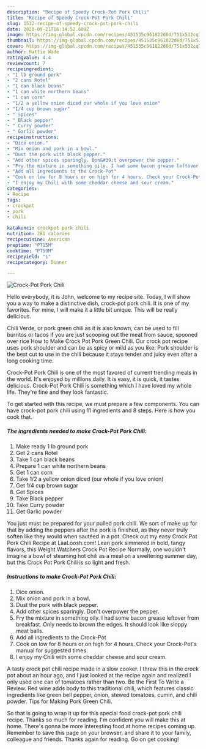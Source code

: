```yaml
---
description: "Recipe of Speedy Crock-Pot Pork Chili"
title: "Recipe of Speedy Crock-Pot Pork Chili"
slug: 1532-recipe-of-speedy-crock-pot-pork-chili
date: 2020-09-21T16:14:52.609Z
image: https://img-global.cpcdn.com/recipes/451535c961822d6d/751x532cq70/crock-pot-pork-chili-recipe-main-photo.jpg
thumbnail: https://img-global.cpcdn.com/recipes/451535c961822d6d/751x532cq70/crock-pot-pork-chili-recipe-main-photo.jpg
cover: https://img-global.cpcdn.com/recipes/451535c961822d6d/751x532cq70/crock-pot-pork-chili-recipe-main-photo.jpg
author: Hattie Wade
ratingvalue: 4.4
reviewcount: 7
recipeingredient:
- "1 lb ground pork"
- "2 cans Rotel"
- "1 can black beans"
- "1 can white northern beans"
- "1 can corn"
- "1/2 a yellow onion diced our whole if you love onion"
- "1/4 cup brown sugar"
- " Spices"
- " Black pepper"
- " Curry powder"
- " Garlic powder"
recipeinstructions:
- "Dice onion."
- "Mix onion and pork in a bowl."
- "Dust the pork with black pepper."
- "Add other spices sparingly. Don&#39;t overpower the pepper."
- "Fry the mixture in something oily. I had some bacon grease leftover from breakfast. Only needs to brown the edges. It should look like sloppy meat balls."
- "Add all ingredients to the Crock-Pot"
- "Cook on low for 8 hours or on high for 4 hours. Check your Crock-Pot&#39;s manual for suggested times."
- "I enjoy my Chili with some cheddar cheese and sour cream."
categories:
- Recipe
tags:
- crockpot
- pork
- chili

katakunci: crockpot pork chili 
nutrition: 281 calories
recipecuisine: American
preptime: "PT15M"
cooktime: "PT59M"
recipeyield: "1"
recipecategory: Dinner

---
```



![Crock-Pot Pork Chili](https://img-global.cpcdn.com/recipes/451535c961822d6d/751x532cq70/crock-pot-pork-chili-recipe-main-photo.jpg)

Hello everybody, it is John, welcome to my recipe site. Today, I will show you a way to make a distinctive dish, crock-pot pork chili. It is one of my favorites. For mine, I will make it a little bit unique. This will be really delicious.

Chili Verde, or pork green chili as it is also known, can be used to fill burritos or tacos if you are just scooping out the meat from sauce, spooned over rice How to Make Crock Pot Pork Green Chili. Our crock pot recipe uses pork shoulder and can be as spicy or mild as you like. Pork shoulder is the best cut to use in the chili because it stays tender and juicy even after a long cooking time.

Crock-Pot Pork Chili is one of the most favored of current trending meals in the world. It's enjoyed by millions daily. It is easy, it is quick, it tastes delicious. Crock-Pot Pork Chili is something which I have loved my whole life. They're fine and they look fantastic.


To get started with this recipe, we must prepare a few components. You can have crock-pot pork chili using 11 ingredients and 8 steps. Here is how you cook that.

<!--inarticleads1-->

##### The ingredients needed to make Crock-Pot Pork Chili:

1. Make ready 1 lb ground pork
1. Get 2 cans Rotel
1. Take 1 can black beans
1. Prepare 1 can white northern beans
1. Get 1 can corn
1. Take 1/2 a yellow onion diced (our whole if you love onion)
1. Get 1/4 cup brown sugar
1. Get  Spices
1. Take  Black pepper
1. Take  Curry powder
1. Get  Garlic powder


You just must be prepared for your pulled pork chili. We sort of make up for that by adding the peppers after the pork is finished, as they never truly soften like they would when sautéed in a pot. Check out my easy Crock Pot Pork Chili Recipe at LaaLoosh.com! Lean pork simmered in bold, tangy flavors, this Weight Watchers Crock Pot Recipe Normally, one wouldn&#39;t imagine a bowl of steaming hot chili as a meal on a sweltering summer day, but this Crock Pot Pork Chili is so light and fresh. 

<!--inarticleads2-->

##### Instructions to make Crock-Pot Pork Chili:

1. Dice onion.
1. Mix onion and pork in a bowl.
1. Dust the pork with black pepper.
1. Add other spices sparingly. Don&#39;t overpower the pepper.
1. Fry the mixture in something oily. I had some bacon grease leftover from breakfast. Only needs to brown the edges. It should look like sloppy meat balls.
1. Add all ingredients to the Crock-Pot
1. Cook on low for 8 hours or on high for 4 hours. Check your Crock-Pot&#39;s manual for suggested times.
1. I enjoy my Chili with some cheddar cheese and sour cream.


A tasty crock pot chili recipe made in a slow cooker. I threw this in the crock pot about an hour ago, and I just looked at the recipe again and realized I only used one can of tomatoes rather than two. Be the First To Write a Review. Red wine adds body to this traditional chili, which features classic ingredients like green bell pepper, onion, stewed tomatoes, cumin, and chili powder. Tips for Making Pork Green Chili. 

So that is going to wrap it up for this special food crock-pot pork chili recipe. Thanks so much for reading. I'm confident you will make this at home. There's gonna be more interesting food at home recipes coming up. Remember to save this page on your browser, and share it to your family, colleague and friends. Thanks again for reading. Go on get cooking!
